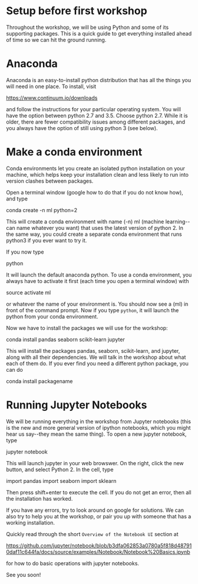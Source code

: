 # Setup before first workshop

Throughout the workshop, we will be using Python and some of its supporting packages.  This is a quick guide to get everything installed ahead of time so we can hit the ground running.

# Anaconda

Anaconda is an easy-to-install python distribution that has all the things you will need in one place.  To install, visit 

https://www.continuum.io/downloads 

and follow the instructions for your particular operating system.  You will have the option between python 2.7 and 3.5.  Choose python 2.7.  While it is older, there are fewer compatibility issues among different packages, and you always have the option of still using python 3 (see below).  

# Make a conda environment

Conda environments let you create an isolated python installation on your machine, which helps keep your installation clean and less likely to run into version clashes between packages.

Open a terminal window (google how to do that if you do not know how), and type

conda create -n ml python=2

This will create a conda environment with name (-n) ml (machine learning--can name whatever you want) that uses the latest version of python 2.  In the same way, you could create a separate conda environment that runs python3 if you ever want to try it.

If you now type

python

It will launch the default anaconda python.  To use a conda environment, you always have to activate it first (each time you open a terminal window) with

source activate ml

or whatever the name of your environment is.  You should now see a (ml) in front of the command prompt.  Now if you type `python`, it will launch the python from your conda environment.

Now we have to install the packages we will use for the workshop:

conda install pandas seaborn scikit-learn jupyter

This will install the packages pandas, seaborn, scikit-learn, and jupyter, along with all their dependencies.  We will talk in the workshop about what each of them do.  If you ever find you need a different python package, you can do

conda install packagename

# Running Jupyter Notebooks

We will be running everything in the workshop from Jupyter notebooks (this is the new and more general version of ipython notebooks, which you might hear us say--they mean the same thing).  To open a new jupyter notebook, type

jupyter notebook

This will launch jupyter in your web browswer.  On the right, click the new button, and select Python 2.  In the cell, type

import pandas
import seaborn
import sklearn

Then press shift+enter to execute the cell.  If you do not get an error, then all the installation has worked.  

If you have any errors, try to look around on google for solutions.  We can also try to help you at the workshop, or pair you up with someone that has a working installation.

Quickly read through the short `Overview of the Notebook UI` section at

https://github.com/jupyter/notebook/blob/b3dfa062853a0780a5f818d487910daf11c644fa/docs/source/examples/Notebook/Notebook%20Basics.ipynb

for how to do basic operations with jupyter notebooks.

See you soon!

